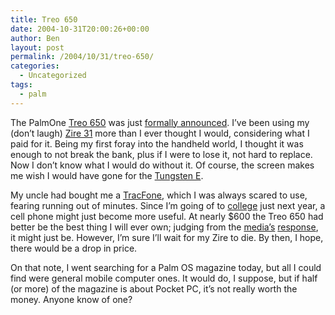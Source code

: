 ```yaml
---
title: Treo 650
date: 2004-10-31T20:00:26+00:00
author: Ben
layout: post
permalink: /2004/10/31/treo-650/
categories:
  - Uncategorized
tags:
  - palm
---
```

The PalmOne [Treo 650](http://www.palmone.com/us/products/smartphones/treo650/) was just [formally announced](http://www.treocentral.com/content/Stories/472-1.htm). I&#8217;ve been using my (don&#8217;t laugh) [Zire 31](http://www.palmone.com/us/products/handhelds/zire31/) more than I ever thought I would, considering what I paid for it. Being my first foray into the handheld world, I thought it was enough to not break the bank, plus if I were to lose it, not hard to replace. Now I don&#8217;t know what I would do without it. Of course, the screen makes me wish I would have gone for the [Tungsten E](http://www.palmone.com/us/products/handhelds/tungsten-e/).

My uncle had bought me a [TracFone](http://www.tracfone.com/home_page.jsp?b=n&flash=YES&p=W), which I was always scared to use, fearing running out of minutes. Since I&#8217;m going of to [college](http://www.uiowa.edu/) just next year, a cell phone might just become more useful. At nearly $600 the Treo 650 had better be the best thing I will ever own; judging from the [media&#8217;s](http://blog.treonauts.com/) [response](http://www.palminfocenter.com/view_story.asp?ID=7237), it might just be. However, I&#8217;m sure I&#8217;ll wait for my Zire to die. By then, I hope, there would be a drop in price.

On that note, I went searching for a Palm OS magazine today, but all I could find were general mobile computer ones. It would do, I suppose, but if half (or more) of the magazine is about Pocket PC, it&#8217;s not really worth the money. Anyone know of one?